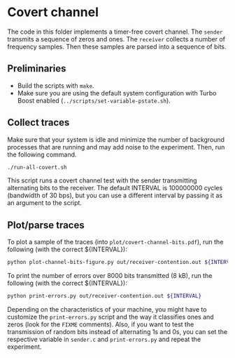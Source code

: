 # Covert channel

The code in this folder implements a timer-free covert channel.
The `sender` transmits a sequence of zeros and ones.
The `receiver` collects a number of frequency samples.
Then these samples are parsed into a sequence of bits.

## Preliminaries

- Build the scripts with `make`.
- Make sure you are using the default system configuration with Turbo Boost enabled (`../scripts/set-variable-pstate.sh`).

## Collect traces

Make sure that your system is idle and minimize the number of background processes that are running and may add noise to the experiment.
Then, run the following command.

```sh
./run-all-covert.sh
```

This script runs a covert channel test with the sender transmitting alternating bits to the receiver.
The default INTERVAL is 100000000 cycles (bandwidth of 30 bps), but you can use a different interval by passing it as an argument to the script.

## Plot/parse traces

To plot a sample of the traces (into `plot/covert-channel-bits.pdf`), run the following (with the correct ${INTERVAL}):
```sh
python plot-channel-bits-figure.py out/receiver-contention.out ${INTERVAL}
```

To print the number of errors over 8000 bits transmitted (8 kB), run the following (with the correct ${INTERVAL}):
```sh
python print-errors.py out/receiver-contention.out ${INTERVAL}
```

Depending on the characteristics of your machine, you might have to customize the `print-errors.py` script and the way it classifies ones and zeros (look for the `FIXME` comments).
Also, if you want to test the transmission of random bits instead of alternating 1s and 0s, you can set the respective variable in `sender.c` and `print-errors.py` and repeat the experiment.